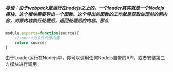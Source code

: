 ##### 导语：由于webpack是运行在nodejs之上的，一个loader其实就是一个Nodejs模块，这个模块需要导出一个函数。这个导出的函数的工作就是获取处理前的原内容，对原内容执行处理后，返回处理后的内容。那么

```javascript
module.exports=function(source){
    //source为文件的原内容
    return source;
}
```

由于Loader运行在Nodejs中，你可以调用任何Nodejs自带的API，或者安装第三方模块进行调用
